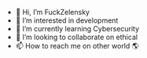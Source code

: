 - 👋 Hi, I’m FuckZelensky
- 👀 I’m interested in development 
- 🌱 I’m currently learning Cybersecurity 
- 💞️ I’m looking to collaborate on ethical 
- 📫 How to reach me on other world 🌎
<!---
FuckZelensky  is a ✨ special ✨ repository because its `README.md` (this file) appears on your GitHub profile.
You can click the Preview link to take a look at your changes.
--->
